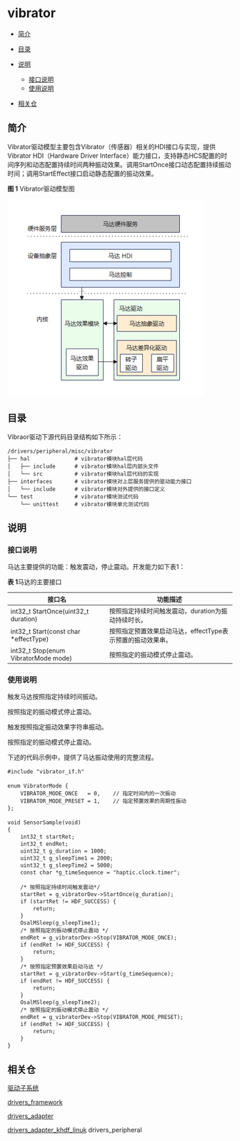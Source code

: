 # vibrator

- [简介](##简介)
- [目录](##目录)
- [说明](##说明)
  - [接口说明](###接口说明)
  - [使用说明](###使用说明)

- [相关仓](##相关仓)

## 简介

Vibrator驱动模型主要包含Vibrator（传感器）相关的HDI接口与实现，提供Vibrator HDI（Hardware Driver Interface）能力接口，支持静态HCS配置的时间序列和动态配置持续时间两种振动效果。调用StartOnce接口动态配置持续振动时间；调用StartEffect接口启动静态配置的振动效果。

**图 1** Vibrator驱动模型图

![Vibrator驱动模型图](figures/Vibrator%E9%A9%B1%E5%8A%A8%E6%A8%A1%E5%9E%8B%E5%9B%BE.png)

## 目录

Vibraor驱动下源代码目录结构如下所示：

```
/drivers/peripheral/misc/vibrator
├── hal              # vibrator模块hal层代码
│   ├── include      # vibrator模块hal层内部头文件
│   └── src          # vibrator模块hal层代码的实现 
├── interfaces       # vibrator模块对上层服务提供的驱动能力接口
│   └── include      # vibrator模块对外提供的接口定义
└── test             # vibrator模块测试代码
    └── unittest     # vibrator模块单元测试代码
```

## 说明

### 接口说明

马达主要提供的功能：触发震动，停止震动。开发能力如下表1：

**表 1**马达的主要接口

| 接口名                                 | 功能描述                                                   |
| -------------------------------------- | ---------------------------------------------------------- |
| int32_t  StartOnce(uint32_t duration)  | 按照指定持续时间触发震动，duration为振动持续时长。         |
| int32_t  Start(const char *effectType) | 按照指定预置效果启动马达，effectType表示预置的振动效果串。 |
| int32_t  Stop(enum VibratorMode mode)  | 按照指定的振动模式停止震动。                               |

### 使用说明

触发马达按照指定持续时间振动。

按照指定的振动模式停止震动。

触发按照指定振动效果字符串振动。

按照指定的振动模式停止震动。

下述的代码示例中，提供了马达振动使用的完整流程。

```
#include "vibrator_if.h"

enum VibratorMode {
    VIBRATOR_MODE_ONCE   = 0,    // 指定时间内的一次振动
    VIBRATOR_MODE_PRESET = 1,    // 指定预置效果的周期性振动
};

void SensorSample(void)
{
	int32_t startRet;
	int32_t endRet;
	uint32_t g_duration = 1000;
	uint32_t g_sleepTime1 = 2000;
	uint32_t g_sleepTime2 = 5000;
	const char *g_timeSequence = "haptic.clock.timer";
	
	/* 按照指定持续时间触发震动*/
	startRet = g_vibratorDev->StartOnce(g_duration);
    if (startRet != HDF_SUCCESS) {
        return;
    }
    OsalMSleep(g_sleepTime1);
    /* 按照指定的振动模式停止震动 */
    endRet = g_vibratorDev->Stop(VIBRATOR_MODE_ONCE);
    if (endRet != HDF_SUCCESS) {
        return;
    }
    /* 按照指定预置效果启动马达 */
    startRet = g_vibratorDev->Start(g_timeSequence);
    if (endRet != HDF_SUCCESS) {
        return;
    }
    OsalMSleep(g_sleepTime2);
	/* 按照指定的振动模式停止震动 */ 
    endRet = g_vibratorDev->Stop(VIBRATOR_MODE_PRESET);
    if (endRet != HDF_SUCCESS) {
        return;
    }
}
```

## 相关仓

[驱动子系统](https://gitee.com/openharmony/docs/blob/master/zh-cn/readme/%E9%A9%B1%E5%8A%A8%E5%AD%90%E7%B3%BB%E7%BB%9F.md)

[drivers_framework](https://gitee.com/openharmony/drivers_framework/blob/master/README_zh.md)

[drivers_adapter](https://gitee.com/openharmony/drivers_adapter/blob/master/README_zh.md)

[drivers_adapter_khdf_linuk](https://gitee.com/openharmony/drivers_adapter_khdf_linux/blob/master/README_zh.md)
drivers_peripheral